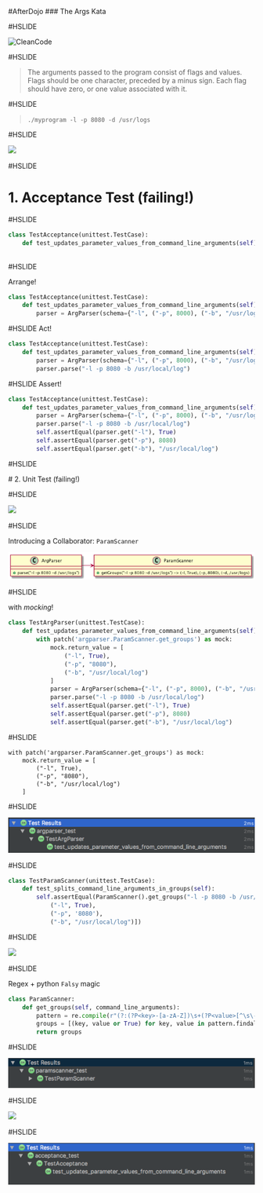 #AfterDojo
### The Args Kata
 
#HSLIDE

![CleanCode](http://i.gr-assets.com/images/S/compressed.photo.goodreads.com/books/1436202607i/3735293._UY630_SR1200,630_.jpg)

#HSLIDE

> The arguments passed to the program consist of flags and values. Flags should be one character, preceded by a minus sign. Each flag should have zero, or one value associated with it.

#HSLIDE

> `./myprogram -l -p 8080 -d /usr/logs`


#HSLIDE

![](http://www.weteachwelearn.org/wp-content/uploads/2016/05/Discussion.jpg)

#HSLIDE

# 1. Acceptance Test (failing!)

#HSLIDE

```python
class TestAcceptance(unittest.TestCase):
    def test_updates_parameter_values_from_command_line_arguments(self):
        
```

#HSLIDE

Arrange! 
```python
class TestAcceptance(unittest.TestCase):
    def test_updates_parameter_values_from_command_line_arguments(self):
        parser = ArgParser(schema={"-l", ("-p", 8000), ("-b", "/usr/log")})
```

#HSLIDE
Act! 
```python
class TestAcceptance(unittest.TestCase):
    def test_updates_parameter_values_from_command_line_arguments(self):
        parser = ArgParser(schema={"-l", ("-p", 8000), ("-b", "/usr/log")})
        parser.parse("-l -p 8080 -b /usr/local/log")
```

#HSLIDE
Assert!
```python
class TestAcceptance(unittest.TestCase):
    def test_updates_parameter_values_from_command_line_arguments(self):
        parser = ArgParser(schema={"-l", ("-p", 8000), ("-b", "/usr/log")})
        parser.parse("-l -p 8080 -b /usr/local/log")
        self.assertEqual(parser.get("-l"), True)
        self.assertEqual(parser.get("-p"), 8080)
        self.assertEqual(parser.get("-b"), "/usr/local/log")
```

#HSLIDE

# 2. Unit Test (failing!)

#HSLIDE

![](http://www.weteachwelearn.org/wp-content/uploads/2016/05/Discussion.jpg)


#HSLIDE

Introducing a Collaborator: `ParamScanner`

![](class.png)

#HSLIDE

with *mocking*! 
```python
class TestArgParser(unittest.TestCase):
    def test_updates_parameter_values_from_command_line_arguments(self):
        with patch('argparser.ParamScanner.get_groups') as mock:
            mock.return_value = [
                ("-l", True),
                ("-p", "8080"),
                ("-b", "/usr/local/log")
            ]
            parser = ArgParser(schema={"-l", ("-p", 8000), ("-b", "/usr/log")})
            parser.parse("-l -p 8080 -b /usr/local/log")
            self.assertEqual(parser.get("-l"), True)
            self.assertEqual(parser.get("-p"), 8080)
            self.assertEqual(parser.get("-b"), "/usr/local/log")
```


#HSLIDE


```
with patch('argparser.ParamScanner.get_groups') as mock:
    mock.return_value = [
        ("-l", True),
        ("-p", "8080"),
        ("-b", "/usr/local/log")
    ]
```

#HSLIDE

![](first_unit_test.png)

#HSLIDE

```python
class TestParamScanner(unittest.TestCase):
    def test_splits_command_line_arguments_in_groups(self):
        self.assertEqual(ParamScanner().get_groups("-l -p 8080 -b /usr/local/log"), [
            ("-l", True),
            ("-p", '8080'),
            ("-b", "/usr/local/log")])
```

#HSLIDE

![](http://www.weteachwelearn.org/wp-content/uploads/2016/05/Discussion.jpg)

#HSLIDE

Regex + python `Falsy` magic
```python
class ParamScanner:
    def get_groups(self, command_line_arguments):
        pattern = re.compile(r"(?:(?P<key>-[a-zA-Z])\s+(?P<value>[^\s\-]+)*)")
        groups = [(key, value or True) for key, value in pattern.findall(command_line_arguments)]
        return groups
```

#HSLIDE

![](second_unit_test.png)


#HSLIDE

![](http://antonymarcano.com/blog/wp-content/uploads/2014/02/GOOSBOOK-TDD.jpg)

#HSLIDE

![](acceptance_test.png)
